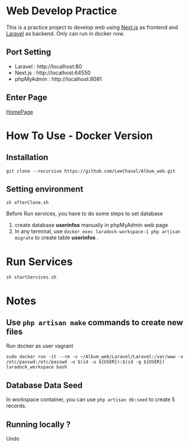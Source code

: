 # Web Develop Practice
This is a practice project to develop web using [Next.js](https://github.com/vercel/next.js) as frontend and [Laravel](https://github.com/laravel/laravel) as backend. Only can run in docker now.

## Port Setting
- Laravel : http://localhost:80
- Next.js : http://localhost:64550
- phpMyAdmin : http://localhost:8081

## Enter Page
[HomePage](http://localhost:64550/homePage)

# How To Use - Docker Version
## Installation
```
git clone --recursive https://github.com/LeeChasel/Album_web.git
```

## Setting environment
```
sh afterClone.sh
```

Before Run services, you have to do some steps to set database
1. create database **userinfos** manually in phpMyAdmin web page
2. In any terminal, use `docker exec laradock-workspace-1 php artisan migrate` to create table **userinfos** . 

# Run Services
```
sh startServices.sh
```

# Notes

## Use `php artisan make` commands to create new files

Run docker as user vagrant
```
sudo docker run -it --rm -v ~/Album_web/Laravel/Laravel:/var/www -v /etc/passwd:/etc/passwd -u $(id -u ${USER}):$(id -g ${USER})  laradock_workspace bash
```

## Database Data Seed
In workspace container, you can use `php artisan db:seed` to create 5 records.

## Running locally ?
Undo
